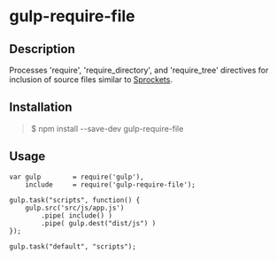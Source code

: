 # gulp-require-file

## Description
Processes 'require', 'require_directory', and 'require_tree' directives for inclusion of source files similar to [Sprockets](https://github.com/sstephenson/sprockets).

## Installation
> $ npm install --save-dev gulp-require-file

## Usage
```
var gulp        = require('gulp'),
    include     = require('gulp-require-file');

gulp.task("scripts", function() {
    gulp.src('src/js/app.js')
        .pipe( include() )
        .pipe( gulp.dest("dist/js") )
});

gulp.task("default", "scripts");
```